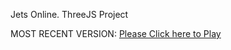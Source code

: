 Jets Online. ThreeJS Project

MOST RECENT VERSION: [Please Click here to Play](https://rawcdn.githack.com/alperenbutun/jets-online/b2fd22c/index.html)
